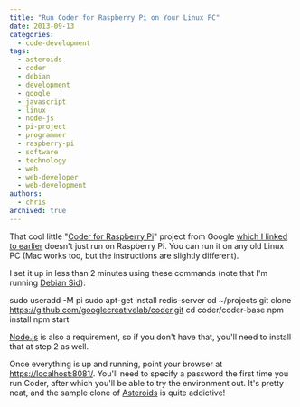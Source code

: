 ```yaml
---
title: "Run Coder for Raspberry Pi on Your Linux PC"
date: 2013-09-13
categories:
  - code-development
tags:
  - asteroids
  - coder
  - debian
  - development
  - google
  - javascript
  - linux
  - node-js
  - pi-project
  - programmer
  - raspberry-pi
  - software
  - technology
  - web
  - web-developer
  - web-development
authors:
  - chris
archived: true
---
```


That cool little "[Coder for Raspberry Pi](http://googlecreativelab.github.io/coder/)" project from Google [which I linked to earlier](/blog/coder-a-simple-way-to-make-web-stuff-on-raspberry-pi/ "Coder: A simple way to make web stuff on Raspberry Pi.") doesn't just run on Raspberry Pi. You can run it on any old Linux PC (Mac works too, but the instructions are slightly different).

I set it up in less than 2 minutes using these commands (note that I'm running [Debian Sid](http://www.debian.org "Debian")):

sudo useradd -M pi
sudo apt-get install redis-server
cd ~/projects
git clone https://github.com/googlecreativelab/coder.git
cd coder/coder-base
npm install
npm start

[Node.js](http://nodejs.org/ "Node.js") is also a requirement, so if you don't have that, you'll need to install that at step 2 as well.

Once everything is up and running, point your browser at [https://localhost:8081/](https://localhost:8081/). You'll need to specify a password the first time you run Coder, after which you'll be able to try the environment out. It's pretty neat, and the sample clone of [Asteroids](http://en.wikipedia.org/wiki/Asteroids_%28video_game%29 "Asteroids (video game)") is quite addictive!
